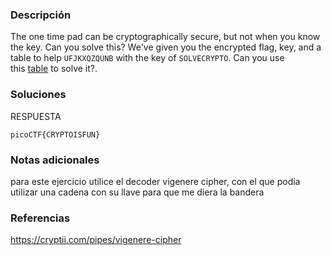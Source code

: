 ### Descripción 
The one time pad can be cryptographically secure, but not when you know the key. Can you solve this? We've given you the encrypted flag, key, and a table to help `UFJKXQZQUNB` with the key of `SOLVECRYPTO`. Can you use this [table](https://jupiter.challenges.picoctf.org/static/1fd21547c154c678d2dab145c29f1d79/table.txt) to solve it?.

### Soluciones
RESPUESTA

```
picoCTF{CRYPTOISFUN}
```


### Notas adicionales 

para este ejercicio utilice el decoder vigenere cipher, con el que podia utilizar una cadena con su llave para que me diera la bandera

### Referencias 
https://cryptii.com/pipes/vigenere-cipher